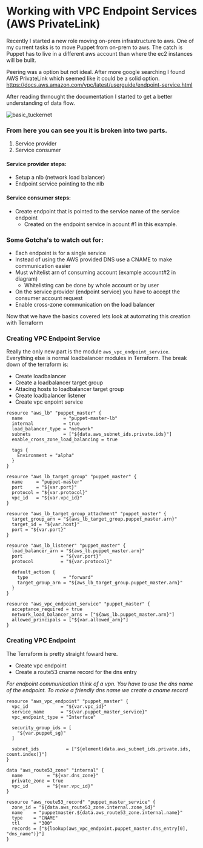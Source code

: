 # Working with VPC Endpoint Services (AWS PrivateLink)

Recently I started a new role moving on-prem infrastructure to aws. One of my current tasks is to move Puppet from on-prem to aws. The catch is Puppet has to live in a different aws account than where the ec2 instances will be built. 

Peering was a option but not ideal. After more google searching I found AWS PrivateLink which seemed like it could be a solid option. https://docs.aws.amazon.com/vpc/latest/userguide/endpoint-service.html  

After reading thrnought the documentation I started to get a better understanding of data flow. 

![basic_tuckernet](https://github.com/budcalabrese/terraform/blob/master/img/basic_privatelink.jpeg)

### From here you can see you it is broken into two parts. 
1.  Service provider  
2.  Service consumer  


#### Service provider steps:
- Setup a nlb (network load balancer)
- Endpoint service pointing to the nlb

#### Service consumer steps:
- Create endpoint that is pointed to the service name of the service endpoint  
  - Created on the endpoint service in acount #1 in this example. 

### Some Gotcha's to watch out for:
- Each endpoint is for a single service
- Instead of using the AWS provided DNS use a CNAME to make communication easier
- Must whitelist arn of consuming account (example account#2 in diagram)
  - Whitelisting can be done by whole account or by user
- On the service provider (endpoint service) you have to accept the consumer account request
- Enable cross-zone communication on the load balancer  


Now that we have the basics covered lets look at automating this creation with Terraform 

### Creating VPC Endpoint Service

Really the only new part is the module `aws_vpc_endpoint_service`. Everything else is normal loadbalancer modules in Terraform. The break down of the terraform is:
- Create loadbalancer
- Create a loadbalancer target group
- Attacing hosts to loadbalancer target group
- Create loadbalancer listener
- Create vpc enpoint service

```
resource "aws_lb" "puppet_master" {
  name               = "puppet-master-lb"
  internal           = true
  load_balancer_type = "network"
  subnets            = ["${data.aws_subnet_ids.private.ids}"]
  enable_cross_zone_load_balancing = true

  tags {
    Environment = "alpha"
  }
}

resource "aws_lb_target_group" "puppet_master" {
  name     = "puppet-master"
  port     = "${var.port}"
  protocol = "${var.protocol}"
  vpc_id   = "${var.vpc_id}"
}

resource "aws_lb_target_group_attachment" "puppet_master" {
  target_group_arn = "${aws_lb_target_group.puppet_master.arn}"
  target_id = "${var.host}"
  port = "${var.port}"
}

resource "aws_lb_listener" "puppet_master" {
  load_balancer_arn = "${aws_lb.puppet_master.arn}"
  port              = "${var.port}"
  protocol          = "${var.protocol}"

  default_action {
    type             = "forward"
    target_group_arn = "${aws_lb_target_group.puppet_master.arn}"
  }
}

resource "aws_vpc_endpoint_service" "puppet_master" {
  acceptance_required = true
  network_load_balancer_arns = ["${aws_lb.puppet_master.arn}"]
  allowed_principals = ["${var.allowed_arn}"]
}
```  

### Creating VPC Endpoint 

The Terraform is pretty straight foward here. 
- Create vpc endpoint
- Create a route53 cname record for the dns entry 

*For endpoint communication think of a vpn. You have to use the dns name of the endpoint. To make a friendly dns name we create a cname record*

```
resource "aws_vpc_endpoint" "puppet_master" {
  vpc_id            = "${var.vpc_id}"
  service_name      = "${var.puppet_master_service}"
  vpc_endpoint_type = "Interface"

  security_group_ids = [
    "${var.puppet_sg}"
  ]
  
  subnet_ids          = ["${element(data.aws_subnet_ids.private.ids, count.index)}"]
}

data "aws_route53_zone" "internal" {
  name         = "${var.dns_zone}"
  private_zone = true
  vpc_id       = "${var.vpc_id}"
}

resource "aws_route53_record" "puppet_master_service" {
  zone_id = "${data.aws_route53_zone.internal.zone_id}"
  name    = "puppetmaster.${data.aws_route53_zone.internal.name}"
  type    = "CNAME"
  ttl     = "300"
  records = ["${lookup(aws_vpc_endpoint.puppet_master.dns_entry[0], "dns_name")}"]
}
```
